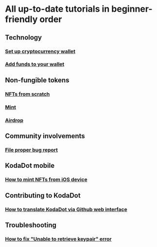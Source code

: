 # All up-to-date tutorials in beginner-friendly order

## Technology

### [Set up cryptocurrency wallet](tutorials/how-to-create-wallet.md)

### [Add funds to your wallet](/tutorials/how-to-top-up-wallet.md)

## Non-fungible tokens

### [NFTs from scratch](how-to-make-nft.md)

### [Mint](/tutorials/how-to-mint.md)

### [Airdrop](/tutorials/how-to-airdrop.md)

## Community involvements

### [File proper bug report](/tutorials/how-to-bug-report.md)

## KodaDot mobile

### [How to mint NFTs from iOS device](/tutorials/how-to-kodadot-phone-ios.md)

## Contributing to KodaDot

### [How to translate KodaDot via Github web interface](/tutorials/language-translations.md)

## Troubleshooting

### [How to fix "Unable to retrieve keypair" error](/tutorials/how-to-fix-error-keypair.md)


